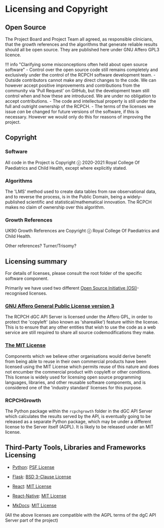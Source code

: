 
# Licensing and Copyright

## Open Source

The Project Board and Project Team all agreed, as responsible clinicians, that the growth references and the algorithms that generate reliable results should all be open source. They are published here under GNU Affero GPL3 licence.

!!! info "Clarifying some misconceptions often held about open source software"
    - Control over the open source code still remains completely and exclusively under the control of the RCPCH software development team.
    - Outside contributors cannot make any direct changes to the code. We can however accept positive improvements and contributions from the community via 'Pull Request' on GitHub, but the development team still control when and how these are introduced. We are under no obligation to accept contributions.
    - The code and intellectual property is still under the full and outright ownership of the RCPCH.
    - The terms of the licenses we issue *can* be changed for future versions of the software, if this is necessary. However we would only do this for reasons of improving the project.

## Copyright

### Software

All code in the Project is Copyright ⓒ 2020-2021 Royal College Of Paediatrics and Child Health, except where explicitly stated.

### Algorithms

The 'LMS' method used to create data tables from raw observational data, and to reverse the process, is in the Public Domain, being a widely-published scientific and statistical/mathematical innovation. The RCPCH makes no claim of ownership over this algorithm.

### Growth References

UK90 Growth References are Copyright ⓒ Royal College Of Paediatrics and Child Health.

Other references? Turner/Trisomy?

## Licensing summary

For details of licenses, please consult the root folder of the specific software component.

Primarily we have used two different [Open Source Initiative (OSI)](https://opensource.org/)-recognised licenses.

### [GNU Affero General Public License version 3](https://opensource.org/licenses/AGPL-3.0)

The RCPCH dGC API Server is licensed under the Affero GPL, in order to protect the 'copyleft' (also known as 'sharealike') feature within the license. This is to ensure that any other entities that wish to use the code as a web service are still required to share all source codemodifications they make.

### [The MIT License](https://opensource.org/licenses/MIT)

Components which we believe other organisations would derive benefit from being able to reuse in their own commercial products have been licensed using the MIT License which permits reuse of this nature and does not encumber the commercial product with copyleft or other conditions. This license is widely used for licensing open source programming languages, libraries, and other reusable software components, and is considered one of the 'industry standard' licenses for this purpose.

### RCPCHGrowth

The Python package within the `rcpchgrowth` folder in the dGC API Server which calculates the results served by the API, is eventually going to be released as a separate Python package, which may be under a different license to the Server itself (AGPL). It is likely to be released under an MIT license.

## Third-Party Tools, Libraries and Frameworks Licensing

* [Python](https://github.com/python/cpython/blob/master/LICENSE): [PSF License](https://directory.fsf.org/wiki/License:Python-2.0.1)

* [Flask](https://github.com/opentracing-contrib/python-flask/blob/master/LICENSE): [BSD 3-Clause License](https://directory.fsf.org/wiki/License:BSD-3-Clause)

* [React](https://github.com/facebook/react/blob/master/LICENSE): [MIT License](https://directory.fsf.org/wiki/License:Expat)

* [React-Native](https://github.com/facebook/react-native/blob/master/LICENSE): [MIT License](https://directory.fsf.org/wiki/License:Expat)

* [MkDocs](https://github.com/squidfunk/mkdocs-material/blob/master/LICENSE): [MIT License](https://directory.fsf.org/wiki/License:Expat)

(All the above licenses are compatible with the AGPL terms of the dgC API Server part of the project)